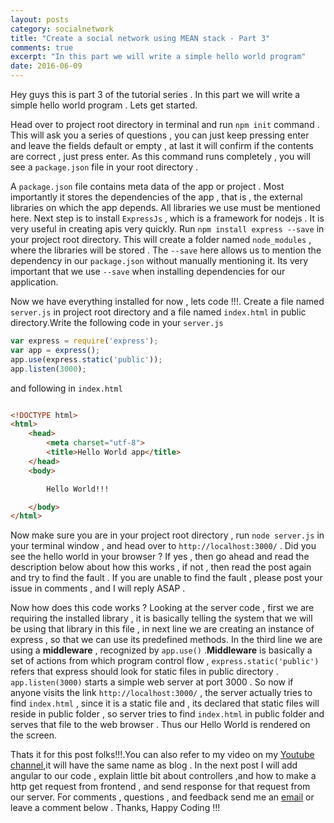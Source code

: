 ```yaml
---
layout: posts
category: socialnetwork
title: "Create a social network using MEAN stack - Part 3"
comments: true
excerpt: "In this part we will write a simple hello world program"
date: 2016-06-09
---
```


Hey guys this is part 3 of the tutorial series . In this part we will write a simple hello world program . Lets get started.

Head over to project root directory in terminal and run ```npm init``` command . This will ask you a series of questions , you can just keep pressing enter and leave the fields default or empty , at last it will confirm if the contents are correct , just press enter. As this command runs completely , you will see a ```package.json``` file in your root directory .

A ```package.json``` file contains meta data of the app or project . Most importantly it stores the dependencies of the app , that is , the external libraries on which the app depends. All libraries we use must be mentioned here. Next step is to install ```ExpressJs``` , which is a framework for nodejs . It is very useful in creating apis very quickly.
Run ```npm install express --save``` in your project root directory. This will create a folder named ```node_modules``` , where the libraries will be stored . The ```--save``` here allows us to mention the dependency in our ```package.json``` without manually mentioning it. Its very important that we use ```--save``` when installing dependencies for our application.

Now we have everything installed for now , lets code !!!. Create a file named ```server.js``` in project root directory and a file named ```index.html``` in public directory.Write the following code in your ```server.js```

```js
var express = require('express');
var app = express();
app.use(express.static('public'));
app.listen(3000);
```
and following in ```index.html```

```html 

<!DOCTYPE html>
<html>
    <head>
        <meta charset="utf-8">
        <title>Hello World app</title>
    </head>
    <body>

        Hello World!!!

    </body>
</html>
```

Now make sure you are in your project root directory , run ```node server.js``` in your terminal window , and head over to ```http://localhost:3000/``` . Did you see the hello world in your browser ? If yes , then go ahead and read the description below about how this works , if not , then read the post again and try to find the fault . If you are unable to find the fault , please post your issue in comments , and I will reply ASAP .

Now how does this code works ? Looking at the server code , first we are requiring the installed library , it is basically telling the system that we will be using that library in this file , in next line we are creating an instance of express , so that we can use its predefined methods. In the third line we are using a **middleware** , recognized by  ```app.use()``` .**Middleware** is basically a set of actions from which program control flow , ```express.static('public')``` refers that express should look for static files in public directory . ```app.listen(3000)``` starts a simple web server at port 3000 . So now if anyone visits the link ```http://localhost:3000/``` , the server actually tries to find ```index.html``` , since it is a static file and , its declared that static files will reside in public folder , so server tries to find ```index.html``` in public folder and serves that file to the web browser . Thus our Hello World is rendered on the screen.

Thats it for this post folks!!!.You can also refer to my video on my [Youtube  channel](https://www.youtube.com/channel/UC5qMKRZgKizuz9JtztFijHQ),it will have the same name as blog .  In the next post I will add angular to our code , explain little bit about controllers ,and how to make a http get request from frontend , and send response for that request from our server. For comments , questions , and feedback send me an [email](mailto:me@rishabh1403.com) or leave a comment below . Thanks, Happy Coding !!!
